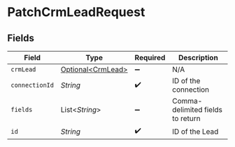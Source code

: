 # PatchCrmLeadRequest


## Fields

| Field                                                | Type                                                 | Required                                             | Description                                          |
| ---------------------------------------------------- | ---------------------------------------------------- | ---------------------------------------------------- | ---------------------------------------------------- |
| `crmLead`                                            | [Optional\<CrmLead>](../../models/shared/CrmLead.md) | :heavy_minus_sign:                                   | N/A                                                  |
| `connectionId`                                       | *String*                                             | :heavy_check_mark:                                   | ID of the connection                                 |
| `fields`                                             | List\<*String*>                                      | :heavy_minus_sign:                                   | Comma-delimited fields to return                     |
| `id`                                                 | *String*                                             | :heavy_check_mark:                                   | ID of the Lead                                       |